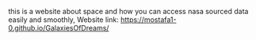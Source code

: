 this is a website about space and how you can access nasa sourced data easily and smoothly,
Website link: https://mostafa1-0.github.io/GalaxiesOfDreams/
